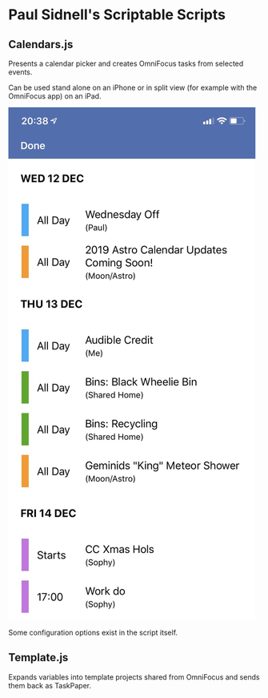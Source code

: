 # Paul Sidnell's Scriptable Scripts

## Calendars.js

Presents a calendar picker and creates OmniFocus tasks from selected events.

Can be used stand alone on an iPhone or in split view (for example with the OmniFocus app) on an iPad.

![Calendars](Calendars.jpg)

Some configuration options exist in the script itself.

## Template.js

Expands variables into template projects shared from OmniFocus and sends them back as TaskPaper.
